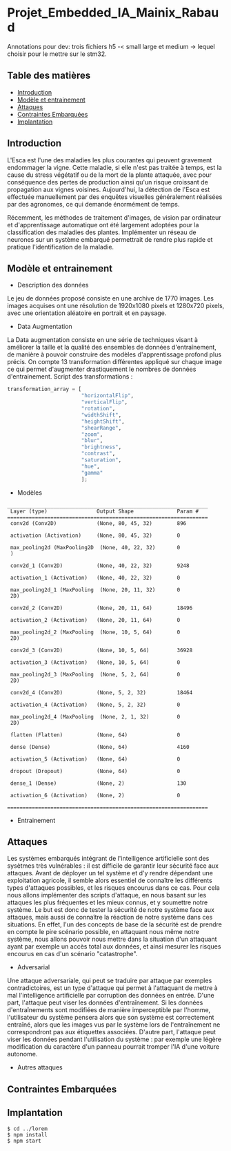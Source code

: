 # Projet_Embedded_IA_Mainix_Rabaud


Annotations pour dev: 
    trois fichiers h5 -< small large et medium -> lequel choisir pour le mettre sur le stm32. 
    
## Table des matières
* [Introduction](#Introduction)
* [Modèle et entrainement](#Modèle-et-entrainement)
* [Attaques](#Attaques)
* [Contraintes Embarquées](#Contraintes-Embarquées)
* [Implantation](#Implantation)

## Introduction

L'Esca est l'une des maladies les plus courantes qui peuvent gravement endommager la vigne. Cette maladie, si elle n'est pas traitée à temps, est la cause du stress végétatif ou de la mort de la plante attaquée, avec pour conséquence des pertes de production ainsi qu'un risque croissant de propagation aux vignes voisines. Aujourd'hui, la détection de l'Esca est effectuée manuellement par des enquêtes visuelles généralement réalisées par des agronomes, ce qui demande énormément de temps.

Récemment, les méthodes de traitement d'images, de vision par ordinateur et d'apprentissage automatique ont été largement adoptées pour la classification des maladies des plantes. Implémenter un réseau de neurones sur un système embarqué permettrait de rendre plus rapide et pratique l'identification de la maladie.

## Modèle et entrainement
* Description des données

Le jeu de données proposé consiste en une archive de 1770 images. Les images acquises ont une résolution de 1920x1080 pixels et 1280x720 pixels, avec une orientation aléatoire en portrait et en paysage.

* Data Augmentation

La Data augmentation consiste en une série de techniques visant à améliorer la taille et la qualité des ensembles de données d'entraînement, de manière à pouvoir construire des modèles d'apprentissage profond plus précis. On compte 13 transformation différentes appliqué sur chaque image ce qui permet d'augmenter drastiquement le nombres de données d'entrainement. 
Script des transformations : 

```python
transformation_array = [
                        "horizontalFlip",
                        "verticalFlip", 
                        "rotation", 
                        "widthShift", 
                        "heightShift",  
                        "shearRange",
                        "zoom", 
                        "blur",
                        "brightness", 
                        "contrast",
                        "saturation",
                        "hue",
                        "gamma"
                        ];  
```

* Modèles

```
_________________________________________________________________
 Layer (type)                Output Shape              Param #
=================================================================
 conv2d (Conv2D)             (None, 80, 45, 32)        896

 activation (Activation)     (None, 80, 45, 32)        0

 max_pooling2d (MaxPooling2D  (None, 40, 22, 32)       0
 )

 conv2d_1 (Conv2D)           (None, 40, 22, 32)        9248

 activation_1 (Activation)   (None, 40, 22, 32)        0

 max_pooling2d_1 (MaxPooling  (None, 20, 11, 32)       0
 2D)

 conv2d_2 (Conv2D)           (None, 20, 11, 64)        18496

 activation_2 (Activation)   (None, 20, 11, 64)        0

 max_pooling2d_2 (MaxPooling  (None, 10, 5, 64)        0
 2D)

 conv2d_3 (Conv2D)           (None, 10, 5, 64)         36928

 activation_3 (Activation)   (None, 10, 5, 64)         0

 max_pooling2d_3 (MaxPooling  (None, 5, 2, 64)         0
 2D)

 conv2d_4 (Conv2D)           (None, 5, 2, 32)          18464

 activation_4 (Activation)   (None, 5, 2, 32)          0

 max_pooling2d_4 (MaxPooling  (None, 2, 1, 32)         0
 2D)

 flatten (Flatten)           (None, 64)                0

 dense (Dense)               (None, 64)                4160

 activation_5 (Activation)   (None, 64)                0

 dropout (Dropout)           (None, 64)                0

 dense_1 (Dense)             (None, 2)                 130

 activation_6 (Activation)   (None, 2)                 0

=================================================================
```

* Entrainement


	
## Attaques

Les systèmes embarqués intégrant de l'intelligence artificielle sont des sysètmes très vulnérables : il est difficile de garantir leur sécurité face aux attaques. Avant de déployer un tel système et d'y rendre dépendant une exploitation agricole, il semble alors essentiel de connaître les différents types d'attaques possibles, et les risques encourus dans ce cas. Pour cela nous allons implémenter des scripts d'attaque, en nous basant sur les attaques les plus fréquentes et les mieux connus, et y soumettre notre système. 
Le but est donc de tester la sécurité de notre système face aux attaques, mais aussi de connaître la réaction de notre système dans ces situations. En effet, l'un des concepts de base de la sécurité est de prendre en compte le pire scénario possible, en attaquant nous même notre système, nous allons pouvoir nous mettre dans la situation d'un attaquant ayant par exemple un accès total aux données, et ainsi mesurer les risques encourus en cas d'un scénario "catastrophe".

* Adversarial

Une attaque adversariale, qui peut se traduire par attaque par exemples contradictoires, est un type d'attaque qui permet à l'attaquant de mettre à mal l'intelligence artificielle par corruption des données en entrée. D'une part, l'attaque peut viser les données d'entraînement. Si les données d'entraînements sont modifiées de manière imperceptible par l'homme, l'utilisateur du système pensera alors que son système est correctement entraîné, alors que les images vus par le système lors de l'entraînement ne correspondront pas aux étiquettes associées. D'autre part, l'attaque peut viser les données pendant l'utilisation du système : par exemple une légère modification du caractère d'un panneau pourrait tromper l'IA d'une voiture autonome. 

* Autres attaques
	
## Contraintes Embarquées 


## Implantation
```
$ cd ../lorem
$ npm install
$ npm start
```    
    

